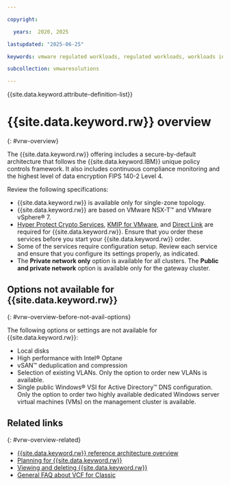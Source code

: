 ```yaml
---

copyright:

  years:  2020, 2025

lastupdated: "2025-06-25"

keywords: vmware regulated workloads, regulated workloads, workloads instance, regulated instance

subcollection: vmwaresolutions

---
```


{{site.data.keyword.attribute-definition-list}}

# {{site.data.keyword.rw}} overview
{: #vrw-overview}



The {{site.data.keyword.rw}} offering includes a secure-by-default architecture that follows the {{site.data.keyword.IBM}} unique policy controls framework. It also includes continuous compliance monitoring and the highest level of data encryption FIPS 140-2 Level 4.

Review the following specifications:
* {{site.data.keyword.rw}} is available only for single-zone topology.
* {{site.data.keyword.rw}} are based on VMware NSX-T™ and VMware vSphere® 7.
* [Hyper Protect Crypto Services](/catalog/services/hyper-protect-crypto-services), [KMIP for VMware](/infrastructure/vmware-solutions/console/servicestandalonenew/KMIPAdapter), and [Direct Link](/interconnectivity/direct-link) are required for {{site.data.keyword.rw}}. Ensure that you order these services before you start your {{site.data.keyword.rw}} order.
* Some of the services require configuration setup. Review each service and ensure that you configure its settings properly, as indicated.
* The **Private network only** option is available for all clusters. The **Public and private network** option is available only for the gateway cluster.

## Options not available for {{site.data.keyword.rw}}
{: #vrw-overview-before-not-avail-options}

The following options or settings are not available for {{site.data.keyword.rw}}:
* Local disks
* High performance with Intel® Optane
* vSAN™ deduplication and compression
* Selection of existing VLANs. Only the option to order new VLANs is available.
* Single public Windows® VSI for Active Directory™ DNS configuration. Only the option to order two highly available dedicated Windows server virtual machines (VMs) on the management cluster is available.

## Related links
{: #vrw-overview-related}

* [{{site.data.keyword.rw}} reference architecture overview](/docs/vmwaresolutions?topic=vmwaresolutions-vrw-archi-overview)
* [Planning for {{site.data.keyword.rw}}](/docs/vmwaresolutions?topic=vmwaresolutions-vrw-planning)
* [Viewing and deleting {{site.data.keyword.rw}}](/docs/vmwaresolutions?topic=vmwaresolutions-vrw-view-delete-instance)
* [General FAQ about VCF for Classic](/docs/vmwaresolutions?topic=vmwaresolutions-faq-vmwaresolutions)
